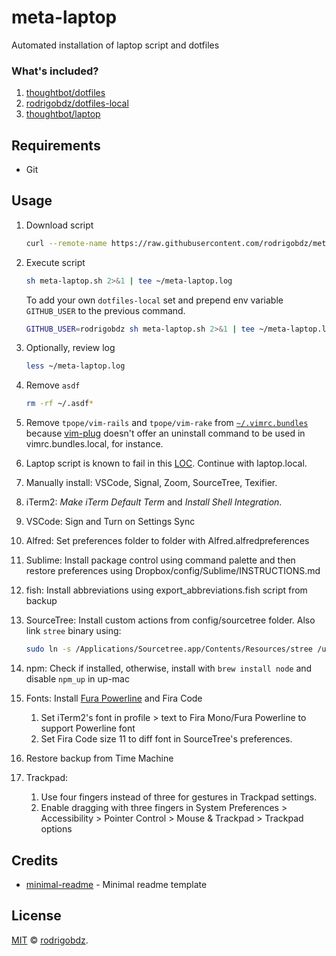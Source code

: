 # meta-laptop

Automated installation of laptop script and dotfiles

### What's included?

1. [thoughtbot/dotfiles](https://github.com/thoughtbot/dotfiles)
1. [rodrigobdz/dotfiles-local](https://github.com/rodrigobdz/dotfiles-local)
1. [thoughtbot/laptop](https://github.com/thoughtbot/laptop)

## Requirements

- Git

## Usage

1. Download script

   ```sh
   curl --remote-name https://raw.githubusercontent.com/rodrigobdz/meta-laptop/main/meta-laptop.sh
   ```

1. Execute script

   ```sh
   sh meta-laptop.sh 2>&1 | tee ~/meta-laptop.log
   ```

   To add your own `dotfiles-local` set and prepend env variable `GITHUB_USER` to the previous command.

   ```sh
   GITHUB_USER=rodrigobdz sh meta-laptop.sh 2>&1 | tee ~/meta-laptop.log
   ```

1. Optionally, review log

   ```sh
   less ~/meta-laptop.log
   ```

1. Remove `asdf`

   ```sh
   rm -rf ~/.asdf*
   ```

1. Remove `tpope/vim-rails` and `tpope/vim-rake` from [`~/.vimrc.bundles`](https://github.com/thoughtbot/dotfiles/blob/42a313bde1f4dc7a75cc276714008c77bf3821bf/vimrc.bundles#L40-L41) because [vim-plug](https://github.com/junegunn/vim-plug) doesn't offer an uninstall command to be used in vimrc.bundles.local, for instance.

1. Laptop script is known to fail in this [LOC](https://github.com/thoughtbot/laptop/blob/c3d5a26bfa0a506337f937c249ee8bc3a6853cb6/mac#L196). Continue with laptop.local.

1. Manually install: VSCode, Signal, Zoom, SourceTree, Texifier.

1. iTerm2: _Make iTerm Default Term_ and _Install Shell Integration_.

1. VSCode: Sign and Turn on Settings Sync

1. Alfred: Set preferences folder to folder with Alfred.alfredpreferences

1. Sublime: Install package control using command palette and then restore preferences using Dropbox/config/Sublime/INSTRUCTIONS.md

1. fish: Install abbreviations using export_abbreviations.fish script from backup

1. SourceTree: Install custom actions from config/sourcetree folder. Also link `stree` binary using:

   ```sh
   sudo ln -s /Applications/Sourcetree.app/Contents/Resources/stree /usr/local/bin/stree
   ```

1. npm: Check if installed, otherwise, install with `brew install node` and disable `npm_up` in up-mac

1. Fonts: Install [Fura Powerline](https://github.com/powerline/fonts/tree/e80e3eba9091dac0655a0a77472e10f53e754bb0/FiraMono) and Fira Code

   1. Set iTerm2's font in profile > text to Fira Mono/Fura Powerline to support Powerline font
   1. Set Fira Code size 11 to diff font in SourceTree's preferences.

1. Restore backup from Time Machine

1. Trackpad:

   1. Use four fingers instead of three for gestures in Trackpad settings.
   1. Enable dragging with three fingers in System Preferences > Accessibility > Pointer Control > Mouse & Trackpad > Trackpad options

## Credits

- [minimal-readme](https://github.com/rodrigobdz/minimal-readme) - Minimal readme template

## License

[MIT](LICENSE) © [rodrigobdz](https://rodrigobdz.github.io/).
